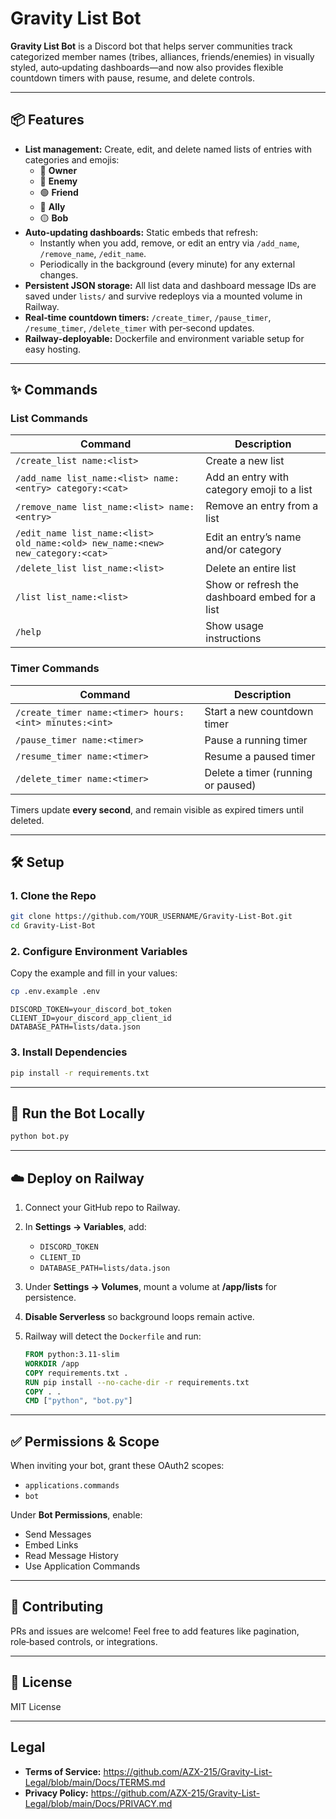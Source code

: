 
# Gravity List Bot

**Gravity List Bot** is a Discord bot that helps server communities track categorized member names (tribes, alliances, friends/enemies) in visually styled, auto‑updating dashboards—and now also provides flexible countdown timers with pause, resume, and delete controls.

---

## 📦 Features

- **List management:** Create, edit, and delete named lists of entries with categories and emojis:
  - 👑 **Owner**
  - 🔴 **Enemy**
  - 🟢 **Friend**
  - 🔵 **Ally**
  - 🟡 **Bob**
- **Auto‑updating dashboards:** Static embeds that refresh:
  - Instantly when you add, remove, or edit an entry via `/add_name`, `/remove_name`, `/edit_name`.
  - Periodically in the background (every minute) for any external changes.
- **Persistent JSON storage:** All list data and dashboard message IDs are saved under `lists/` and survive redeploys via a mounted volume in Railway.
- **Real‑time countdown timers:** `/create_timer`, `/pause_timer`, `/resume_timer`, `/delete_timer` with per‑second updates.
- **Railway‑deployable:** Dockerfile and environment variable setup for easy hosting.

---

## ✨ Commands

### List Commands

| Command                                                                 | Description                                          |
|-------------------------------------------------------------------------|------------------------------------------------------|
| `/create_list name:<list>`                                              | Create a new list                                    |
| `/add_name list_name:<list> name:<entry> category:<cat>`               | Add an entry with category emoji to a list           |
| `/remove_name list_name:<list> name:<entry>`                           | Remove an entry from a list                          |
| `/edit_name list_name:<list> old_name:<old> new_name:<new> new_category:<cat>` | Edit an entry’s name and/or category               |
| `/delete_list list_name:<list>`                                         | Delete an entire list                                |
| `/list list_name:<list>`                                                | Show or refresh the dashboard embed for a list       |
| `/help`                                                                 | Show usage instructions                              |

### Timer Commands

| Command                                                      | Description                                   |
|--------------------------------------------------------------|-----------------------------------------------|
| `/create_timer name:<timer> hours:<int> minutes:<int>`       | Start a new countdown timer                   |
| `/pause_timer name:<timer>`                                  | Pause a running timer                         |
| `/resume_timer name:<timer>`                                 | Resume a paused timer                         |
| `/delete_timer name:<timer>`                                 | Delete a timer (running or paused)            |

Timers update **every second**, and remain visible as expired timers until deleted.

---

## 🛠️ Setup

### 1. Clone the Repo

```bash
git clone https://github.com/YOUR_USERNAME/Gravity-List-Bot.git
cd Gravity-List-Bot
```

### 2. Configure Environment Variables

Copy the example and fill in your values:

```bash
cp .env.example .env
```

```
DISCORD_TOKEN=your_discord_bot_token
CLIENT_ID=your_discord_app_client_id
DATABASE_PATH=lists/data.json
```

### 3. Install Dependencies

```bash
pip install -r requirements.txt
```

---

## 🚀 Run the Bot Locally

```bash
python bot.py
```

---

## ☁️ Deploy on Railway

1. Connect your GitHub repo to Railway.
2. In **Settings → Variables**, add:
   - `DISCORD_TOKEN`
   - `CLIENT_ID`
   - `DATABASE_PATH=lists/data.json`
3. Under **Settings → Volumes**, mount a volume at **/app/lists** for persistence.
4. **Disable Serverless** so background loops remain active.
5. Railway will detect the `Dockerfile` and run:

   ```dockerfile
   FROM python:3.11-slim
   WORKDIR /app
   COPY requirements.txt .
   RUN pip install --no-cache-dir -r requirements.txt
   COPY . .
   CMD ["python", "bot.py"]
   ```

---

## ✅ Permissions & Scope

When inviting your bot, grant these OAuth2 scopes:

- `applications.commands`
- `bot`

Under **Bot Permissions**, enable:

- Send Messages
- Embed Links
- Read Message History
- Use Application Commands

---

## 🤝 Contributing

PRs and issues are welcome! Feel free to add features like pagination, role‑based controls, or integrations.

---

## 📜 License

MIT License

---

## Legal

- **Terms of Service:** https://github.com/AZX-215/Gravity-List-Legal/blob/main/Docs/TERMS.md
- **Privacy Policy:** https://github.com/AZX-215/Gravity-List-Legal/blob/main/Docs/PRIVACY.md
